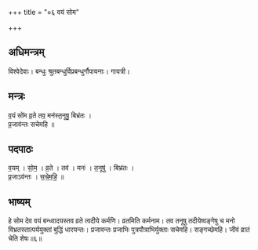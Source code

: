 +++
title = "०६ वयं सोम"

+++
## अधिमन्त्रम्
विश्वेदेवाः। बन्धुः श्रुतबन्धुर्विप्रबन्धुर्गौपायनाः। गायत्री।

## मन्त्रः
व॒यं सो॑म व्र॒ते तव॒ मन॑स्त॒नूषु॒ बिभ्र॑तः ।  
प्र॒जाव॑न्तः सचेमहि ॥

## पदपाठः
व॒यम् । सो॒म॒ । व्र॒ते । तव॑ । मनः॑ । त॒नूषु॑ । बिभ्र॑तः ।  
प्र॒जाऽव॑न्तः । स॒चे॒म॒हि॒ ॥

## भाष्यम्
हे सोम देव वयं बन्ध्वादयस्तव व्रते त्वदीये कर्मणि। व्रतमिति कर्मनाम। तव तनूषु तदीयेष्वङ्गेषु च मनो विभ्रतस्तात्पर्ययुक्तां बुद्धिं धारयन्तः। प्रजावन्तः प्रजाभिः पुत्रपौत्राभिर्युक्ताः सचेमहि। सङ्गच्छेमहि। जीवं व्रातं चेति शेषः॥६॥